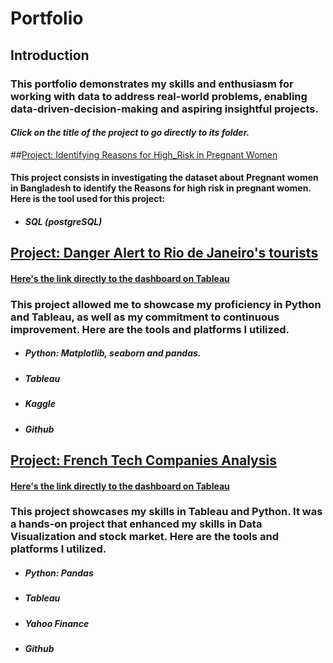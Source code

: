 # Portfolio 

## Introduction 
### This portfolio demonstrates my skills and enthusiasm for working with data to address real-world problems, enabling data-driven-decision-making and aspiring insightful projects. 

#### ***Click on the title of the project to go directly to its folder.***

##[Project: Identifying Reasons for High_Risk in Pregnant Women ](https://github.com/BrunoPolyglot/Data_Analysis_Portfolio/tree/main/Identifying_Reasons_for_High_Risk_in_Pregnant_Women)
#### This project consists in investigating the dataset about Pregnant women in Bangladesh to identify the Reasons for high risk in pregnant women. Here is the tool used for this project:
* ##### SQL (postgreSQL)

## [Project: Danger Alert to Rio de Janeiro's tourists](https://github.com/BrunoPolyglot/Data_Analysis_Portfolio/tree/main/danger_alert_rio_de_janeiro_tourists)
#### [Here's the link directly to the dashboard on Tableau](https://public.tableau.com/app/profile/bruno.araujo.de.carvalho/viz/DangerAlerttoRioDeJaneirosTourists/DangerAlertToRioDeJaneirosTourists)
### This project allowed me to showcase my proficiency in Python and Tableau, as well as my commitment to continuous improvement. Here are the tools and platforms I utilized.
* ##### Python: Matplotlib, seaborn and pandas.
* ##### Tableau 
* ##### Kaggle 
* ##### Github

## [Project: French Tech Companies Analysis](https://github.com/BrunoPolyglot/Data_Analysis_Portfolio/tree/main/Stock%20Market%20Dashboard)
#### [Here's the link directly to the dashboard on Tableau](https://public.tableau.com/app/profile/bruno.araujo.de.carvalho/viz/FrenchStockMarketDashboard/Dashboard1)
### This project showcases my skills in Tableau and Python. It was a hands-on project that enhanced my skills in Data Visualization and stock market. Here are the tools and platforms I utilized. 
* ##### Python: Pandas
* ##### Tableau
* ##### Yahoo Finance
* ##### Github 
